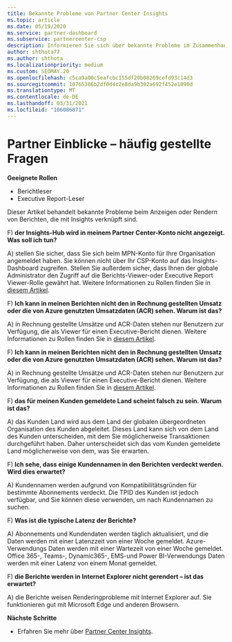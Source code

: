 ```yaml
---
title: Bekannte Probleme von Partner Center Insights
ms.topic: article
ms.date: 05/19/2020
ms.service: partner-dashboard
ms.subservice: partnercenter-csp
description: Informieren Sie sich über bekannte Probleme im Zusammenhang mit den PCI-Berichten (Partner Center Insights). Die Informationen können bekannte Renderingprobleme oder Berichts Beschränkungen enthalten.
author: shthota77
ms.author: shthota
ms.localizationpriority: medium
ms.custom: SEOMAY.20
ms.openlocfilehash: c5ca9a00c5eafcbc155df20b08269cefd93c14d3
ms.sourcegitcommit: 10765386b2df0d4c2e8da9b302a692f452e1090d
ms.translationtype: MT
ms.contentlocale: de-DE
ms.lasthandoff: 03/31/2021
ms.locfileid: "106086871"
---
```

# <a name="partner-insights--frequently-asked-questions"></a>Partner Einblicke – häufig gestellte Fragen

**Geeignete Rollen**

- Berichtleser
- Executive Report-Leser

Dieser Artikel behandelt bekannte Probleme beim Anzeigen oder Rendern von Berichten, die mit Insights verknüpft sind.

F) **der Insights-Hub wird in meinem Partner Center-Konto nicht angezeigt. Was soll ich tun?**

A) stellen Sie sicher, dass Sie sich beim MPN-Konto für Ihre Organisation angemeldet haben. Sie können nicht über Ihr CSP-Konto auf das Insights-Dashboard zugreifen. Stellen Sie außerdem sicher, dass Ihnen der globale Administrator den Zugriff auf die Berichts-Viewer-oder Executive Report Viewer-Rolle gewährt hat.  Weitere Informationen zu Rollen finden Sie in [diesem Artikel](./pci-roles.md).

F) **Ich kann in meinen Berichten nicht den in Rechnung gestellten Umsatz oder die von Azure genutzten Umsatzdaten (ACR) sehen. Warum ist das?**

A) in Rechnung gestellte Umsätze und ACR-Daten stehen nur Benutzern zur Verfügung, die als Viewer für einen Executive-Bericht dienen.  Weitere Informationen zu Rollen finden Sie in [diesem Artikel](./pci-roles.md).

F) **Ich kann in meinen Berichten nicht den in Rechnung gestellten Umsatz oder die von Azure genutzten Umsatzdaten (ACR) sehen. Warum ist das?**

A) in Rechnung gestellte Umsätze und ACR-Daten stehen nur Benutzern zur Verfügung, die als Viewer für einen Executive-Bericht dienen. Weitere Informationen zu Rollen finden Sie in [diesem Artikel](./pci-roles.md).

F) **das für meinen Kunden gemeldete Land scheint falsch zu sein. Warum ist das?**

A) das Kunden Land wird aus dem Land der globalen übergeordneten Organisation des Kunden abgeleitet. Dieses Land kann sich von dem Land des Kunden unterscheiden, mit dem Sie möglicherweise Transaktionen durchgeführt haben. Daher unterscheidet sich das vom Kunden gemeldete Land möglicherweise von dem, was Sie erwarten.

F) **Ich sehe, dass einige Kundennamen in den Berichten verdeckt werden. Wird dies erwartet?**

A) Kundennamen werden aufgrund von Kompatibilitätsgründen für bestimmte Abonnements verdeckt. Die TPID des Kunden ist jedoch verfügbar, und Sie können diese verwenden, um nach Kundennamen zu suchen.

F) **Was ist die typische Latenz der Berichte?**

A) Abonnements und Kundendaten werden täglich aktualisiert, und die Daten werden mit einer Latenzzeit von einer Woche gemeldet. Azure-Verwendungs Daten werden mit einer Wartezeit von einer Woche gemeldet. Office 365-, Teams-, Dynamic365-, EMS-und Power BI-Verwendungs Daten werden mit einer Latenz von einem Monat gemeldet.

F) **die Berichte werden in Internet Explorer nicht gerendert – ist das erwartet?**

A) die Berichte weisen Renderingprobleme mit Internet Explorer auf. Sie funktionieren gut mit Microsoft Edge und anderen Browsern.

**Nächste Schritte**

- Erfahren Sie mehr über [Partner Center Insights](partner-center-insights.md).
